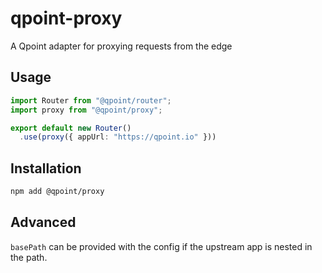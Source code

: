 # qpoint-proxy

A Qpoint adapter for proxying requests from the edge

## Usage

```ts
import Router from "@qpoint/router";
import proxy from "@qpoint/proxy";

export default new Router()
  .use(proxy({ appUrl: "https://qpoint.io" }))
```

## Installation

```bash
npm add @qpoint/proxy
```

## Advanced

`basePath` can be provided with the config if the upstream app is nested in the path.
